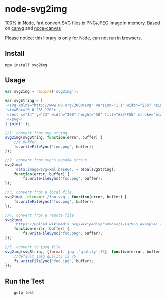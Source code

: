 # node-svg2img
100% in Node, fast convert SVG files to PNG/JPEG image in memory.
Based on [canvg](https://github.com/gabelerner/canvg) and [node-canvas](https://github.com/Automattic/node-canvas)

Please notice: this library is only for Node, can not run in browsers.

## Install

```bash
npm install svg2img
```

## Usage

```javascript
var svg2img = require('svg2img');

var svgString = [
'<svg xmlns="http://www.w3.org/2000/svg" version="1.1" width="236" height="120" ',
'viewBox="0 0 236 120">',
'<rect x="14" y="23" width="200" height="50" fill="#55FF55" stroke="black" stroke-width="1" />',
'</svg>'
].join('');

//1. convert from svg string
svg2img(svgString, function(error, buffer) {
    //a Buffer
    fs.writeFileSync('foo.png', buffer);
});

//2. convert from svg's base64 string
svg2img(
    'data:image/svg+xml;base64,'+ btoa(svgString), 
    function(error, buffer) {
        fs.writeFileSync('foo.png', buffer);
});

//3. convert from a local file
svg2img(__dirname+'/foo.svg', function(error, buffer) {
    fs.writeFileSync('foo.png', buffer);
});

//4. convert from a remote file
svg2img(
    'https://upload.wikimedia.org/wikipedia/commons/a/a0/Svg_example1.svg', 
    function(error, buffer) {
        fs.writeFileSync('foo.png', buffer);
});

//5. convert to jpeg file
svg2img(svgString, {format:'jpg','quality':75}, function(error, buffer) {
    //default jpeg quality is 75
    fs.writeFileSync('foo.jpg', buffer);
});
```

## Run the Test
```bash
    gulp test
```
